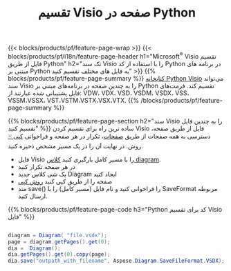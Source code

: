 ﻿---
title: تقسیم Visio صفحه در Python
url: /fa/python-java/splitter/
description: Python کدهای منبع که نحوه تقسیم Microsoft Visio فایل به چندین فایل در Python برنامه را توضیح می دهد
---
{{< blocks/products/pf/feature-page-wrap >}}
{{< blocks/products/pf/i18n/feature-page-header h1="Microsoft<sup>&reg;</sup> Visio تقسیم فایل از طریق Python" h2="تک سند Visio را با استفاده از کد Python در برنامه های مبتنی بر Python به فایل های مختلف تقسیم کنید" >}}
{{% blocks/products/pf/feature-page-summary %}}
[کتابخانه Python Visio](/diagram/python-java/) می‌تواند سند Visio را به چندین صفحه در برنامه‌های مبتنی بر Python تقسیم کند. فرمت‌های فایل پشتیبانی شده عبارتند از: VDW، VDX، VSD، VSDM، VSDX، VSS، VSSM،VSSX، VST،VSTM،VSTX،VSX،VTX.
{{% /blocks/products/pf/feature-page-summary %}}

{{% blocks/products/pf/feature-page-section h2="سند Visio را به چندین فایل تقسیم کنید" %}}
ساده ترین راه برای تقسیم کردن Visio فایل از طریق صفحه، دسترسی به همه صفحات از طریق [صفحات](https://reference.aspose.com/diagram/python-java/asposediagram.api/diagram#Pages)، تکرار در هر صفحه و فراخوانی [کپی 🀄](https://reference.aspose.com/diagram/python-java/asposediagram.api/page#copy(com.aspose.diagram.Page)) روش. در نهایت آن را در یک مسیر مشخص ذخیره کنید. 

+ فایل Visio را با مسیر کامل بارگیری کنید [کلاس diagram](https://reference.aspose.com/diagram/python-java/asposediagram.api/diagram).
+ در هر صفحه تکرار کنید
+ یک شی کلاس جدید Diagram ایجاد کنید
+ صفحه را از طریق کپی کنید [روش کپی](https://reference.aspose.com/diagram/python-java/asposediagram.api/page#copy(com.aspose.diagram.Page))
+ متد save() را فراخوانی کنید و نام فایل (مسیر کامل) را با SaveFormat مربوطه ارسال کنید.

{{% blocks/products/pf/feature-page-code h3="Python کد برای تقسیم Visio فایل" %}}

```cs

diagram = Diagram( "file.vsdx");
page = diagram.getPages().get(0);
dia =  Diagram();
dia.getPages().get(0).copy(page);
dia.save("outpath_with_filename", Aspose.Diagram.SaveFileFormat.VSDX);  


```

